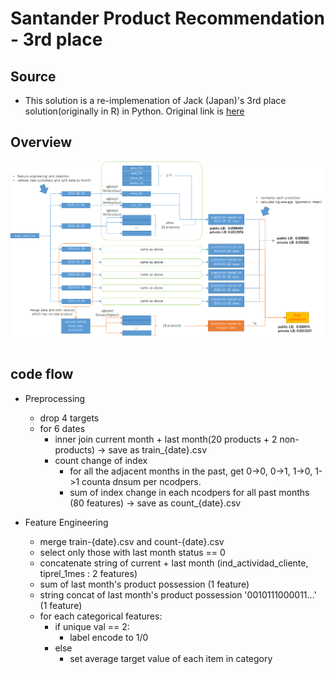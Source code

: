 # Santander Product Recommendation - 3rd place

## Source

- This solution is a re-implemenation of Jack (Japan)'s 3rd place solution(originally in R) in Python. Original link is [here](https://www.kaggle.com/c/santander-product-recommendation/forums/t/26899/3rd-place-solution-with-code?forumMessageId=152919#post152919)

## Overview

<div align="center">
  <img src="./overview.png"><br><br>
</div>

## code flow
- Preprocessing
  - drop 4 targets 
  - for 6 dates
      - inner join current month + last month(20 products + 2 non-products) -> save as train_{date}.csv
      - count change of index
          - for all the adjacent months in the past, get 0->0, 0->1, 1->0, 1->1 counta dnsum per ncodpers.
          - sum of index change in each ncodpers for all past months (80 features) -> save as count_{date}.csv

- Feature Engineering
  - merge train-{date}.csv and count-{date}.csv
  - select only those with last month status == 0
  - concatenate string of current + last month (ind_actividad_cliente, tiprel_1mes : 2 features)
  - sum of last month's product possession (1 feature)
  - string concat of last month's product possession '0010111000011...' (1 feature)
  - for each categorical features:
      - if unique val == 2:
          - label encode to 1/0
      - else
          - set average target value of each item in category